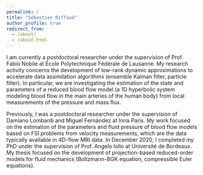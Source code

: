 ```yaml
---
permalink: /
title: "Sébastien Riffaud"
author_profile: true
redirect_from: 
  - /about/
  - /about.html
---
```


I am currently a postdoctoral researcher under the supervision of Prof. Fabio Nobile at École Polytechnique Fédérale de Lausanne. My research activity concerns the development of low-rank dynamic approximations to accelerate data assimilation algorithms (ensemble Kalman filter, particle filter). In particular, we are investigating the estimation of the state and parameters of a reduced blood flow model (a 1D hyperbolic system modeling blood flow in the main arteries of the human body) from local measurements of the pressure and mass flux.

<p>Previously, I was a postdoctoral researcher under the supervision of Damiano Lombardi and Miguel Fernández at Inria Paris. My work focused on the estimation of the parameters and fluid pressure of blood flow models based on FSI problems from velocity measurements, which are the data typically available in 4D-flow MRI data. In December 2020, I completed my PhD under the supervision of Prof. Angelo Iollo at Université de Bordeaux. My thesis focused on the development of projection-based reduced-order models for fluid mechanics (Boltzmann-BGK equation, compressible Euler equations).</p>

